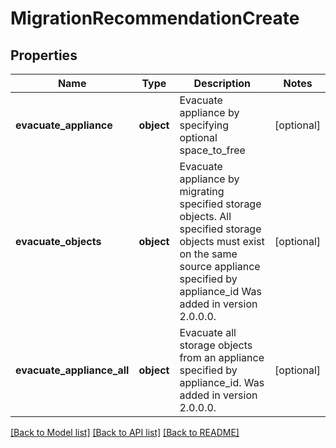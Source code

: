 # MigrationRecommendationCreate

## Properties
Name | Type | Description | Notes
------------ | ------------- | ------------- | -------------
**evacuate_appliance** | **object** | Evacuate appliance by specifying optional space_to_free | [optional] 
**evacuate_objects** | **object** | Evacuate appliance by migrating specified storage objects. All specified storage objects must exist on the same source appliance specified by appliance_id Was added in version 2.0.0.0. | [optional] 
**evacuate_appliance_all** | **object** | Evacuate all storage objects from an appliance specified by appliance_id. Was added in version 2.0.0.0. | [optional] 

[[Back to Model list]](../README.md#documentation-for-models) [[Back to API list]](../README.md#documentation-for-api-endpoints) [[Back to README]](../README.md)


